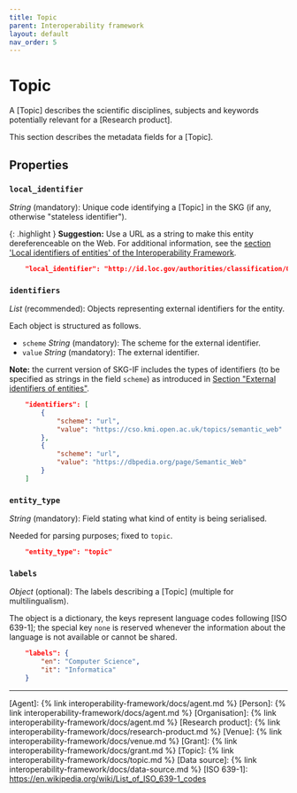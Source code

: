 ```yaml
---
title: Topic
parent: Interoperability framework
layout: default
nav_order: 5
---
```


# Topic

A [Topic] describes the scientific disciplines, subjects and keywords potentially relevant for a [Research product].

This section describes the metadata fields for a [Topic].


## Properties

### `local_identifier`		
*String* (mandatory): Unique code identifying a [Topic] in the SKG (if any, otherwise "stateless identifier").

{: .highlight }
**Suggestion:** Use a URL as a string to make this entity dereferenceable on the Web. For additional information, see the [section 'Local identifiers of entities' of the Interoperability Framework](/interoperability-framework/#local-identifiers-of-entities).

```json
    "local_identifier": "http://id.loc.gov/authorities/classification/Q"
```

### `identifiers`
*List* (recommended):  Objects representing external identifiers for the entity. 

Each object is structured as follows.
- `scheme` *String* (mandatory): The scheme for the external identifier.
- `value` *String* (mandatory): The external identifier.

**Note:** the current version of SKG-IF includes the types of identifiers (to be specified as strings in the field `scheme`) as introduced in [Section "External identifiers of entities"](https://skg-if.github.io/interoperability-framework/#external-identifiers-of-entities).
 
```json
    "identifiers": [
        {
            "scheme": "url",
            "value": "https://cso.kmi.open.ac.uk/topics/semantic_web"
        },
        {
            "scheme": "url",
            "value": "https://dbpedia.org/page/Semantic_Web"
        }
    ]
```


### `entity_type`
*String* (mandatory): Field stating what kind of entity is being serialised. 

Needed for parsing purposes; fixed to `topic`.

```json
    "entity_type": "topic"
```

### `labels`
*Object* (optional): The labels describing a [Topic] (multiple for multilingualism). 

The object is a dictionary, the keys represent language codes following [ISO 639-1]; the special key `none` is reserved whenever the information about the language is not available or cannot be shared.

```json
    "labels": {
        "en": "Computer Science",
        "it": "Informatica"
    }

```

----
[Agent]: {% link interoperability-framework/docs/agent.md %}
[Person]: {% link interoperability-framework/docs/agent.md %}
[Organisation]: {% link interoperability-framework/docs/agent.md %}
[Research product]: {% link interoperability-framework/docs/research-product.md %}
[Venue]: {% link interoperability-framework/docs/venue.md %}
[Grant]: {% link interoperability-framework/docs/grant.md %}
[Topic]: {% link interoperability-framework/docs/topic.md %}
[Data source]: {% link interoperability-framework/docs/data-source.md %}
[ISO 639-1]: https://en.wikipedia.org/wiki/List_of_ISO_639-1_codes